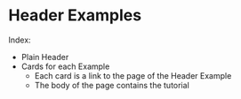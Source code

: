 Header Examples
========================

Index:
- Plain Header
- Cards for each Example
  - Each card is a link to the page of the Header Example
  - The body of the page contains the tutorial
